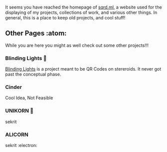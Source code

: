 It seems you have reached the homepage of [sqrd.ml](sqrd.ml), a website used for the displaying of my projects, collections of work, and various other things. In general, this is a place to keep old projects, and cool stuff!

## Other Pages :atom:

While you are here you might as well check out some other projects!!!

### Blinding Lights 🔦
[Blinding Lights](https://sqrd.ml/Blinding-Lights/) is a project meant to be QR Codes on stereroids. It never got past the conceptual phase.

### Cinder
Cool Idea, Not Feasible

### UNIKORN 🦄
sekrit

### ALICORN
sekrit :electron:
